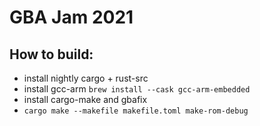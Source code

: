 # GBA Jam 2021

## How to build:
- install nightly cargo + rust-src
- install gcc-arm `brew install --cask gcc-arm-embedded`
- install cargo-make and gbafix
- `cargo make --makefile makefile.toml make-rom-debug`
